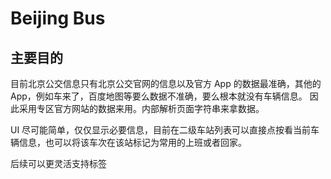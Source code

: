 # Beijing Bus

## 主要目的

目前北京公交信息只有北京公交官网的信息以及官方 App 的数据最准确，其他的 App，例如车来了，百度地图等要么数据不准确，要么根本就没有车辆信息。
因此采用专区官方网站的数据来用。内部解析页面字符串来拿数据。

UI 尽可能简单，仅仅显示必要信息，目前在二级车站列表可以直接点按看当前车辆信息，也可以将该车次在该站标记为常用的上班或者回家。

后续可以更灵活支持标签